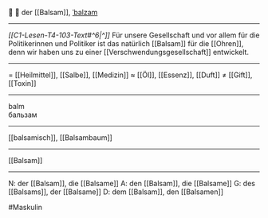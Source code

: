 🌿 🔵 der [[Balsam]], [ˈbalzam](https://youglish.com/pronounce/Balsam/german)

---
*[[C1-Lesen-T4-103-Text#^6|^]]* Für unsere Gesellschaft und vor allem für die Politikerinnen und Politiker ist das natürlich [[Balsam]] für die [[Ohren]], denn wir haben uns zu einer [[Verschwendungsgesellschaft]] entwickelt.

---
= [[Heilmittel]], [[Salbe]], [[Medizin]]
≈ [[Öl]], [[Essenz]], [[Duft]]
≠ [[Gift]], [[Toxin]]

---
balm  
бальзам

---
[[balsamisch]], [[Balsambaum]]

---
[[Balsam]]


---
N: der [[Balsam]], die [[Balsame]]
A: den [[Balsam]], die [[Balsame]]
G: des [[Balsams]], der [[Balsame]]
D: dem [[Balsam]], den [[Balsamen]]

#Maskulin 